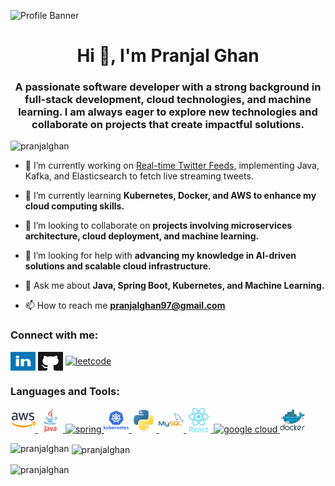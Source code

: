 ![Profile Banner](https://www.jobalope.com/wp-content/uploads/skills-library/Cloud-in-a-Fullstack-Developer-Job-600x600.png)


<h1 align="center">Hi 👋, I'm Pranjal Ghan</h1>
<h3 align="center"> A passionate software developer with a strong background in full-stack development, cloud technologies, and machine learning. I am always eager to explore new technologies and collaborate on projects that create impactful solutions. </h3>

<p align="left"> <img src="https://komarev.com/ghpvc/?username=pranjalghan&label=Profile%20views&color=0e75b6&style=flat" alt="pranjalghan" /> </p>

- 🔭 I’m currently working on [Real-time Twitter Feeds](https://github.com/pranjalghan/RealTimeTwitterFeeds), implementing Java, Kafka, and Elasticsearch to fetch live streaming tweets.

- 🌱 I’m currently learning **Kubernetes, Docker, and AWS to enhance my cloud computing skills.**

- 👯 I’m looking to collaborate on **projects involving microservices architecture, cloud deployment, and machine learning.**

- 🤝 I’m looking for help with **advancing my knowledge in AI-driven solutions and scalable cloud infrastructure.**

- 💬 Ask me about **Java, Spring Boot, Kubernetes, and Machine Learning.**

- 📫 How to reach me **pranjalghan97@gmail.com**

<h3 align="left">Connect with me:</h3>
<p align="left">
<a href="https://linkedin.com/in/pranjal-ghan" target="blank"><img align="center" src="https://raw.githubusercontent.com/edent/SuperTinyIcons/master/images/svg/linkedin.svg" alt="pranjal-ghan" height="30" width="40" /></a>
<a href="https://github.com/pranjalghan" target="blank"><img align="center" src="https://raw.githubusercontent.com/edent/SuperTinyIcons/master/images/svg/github.svg" alt="pranjalghan" height="30" width="40" /></a>
<a href="https://leetcode.com/u/pranj_1/" target="blank"><img align="center" src="https://upload.wikimedia.org/wikipedia/commons/1/19/LeetCode_logo_black.png" alt="leetcode" height="30" width="40" /></a>
</p>


<h3 align="left">Languages and Tools:</h3>
<p align="left"> 
    <a href="https://aws.amazon.com" target="_blank" rel="noreferrer"> <img src="https://raw.githubusercontent.com/devicons/devicon/master/icons/amazonwebservices/amazonwebservices-original-wordmark.svg" alt="aws" width="40" height="40"/> </a>
    <a href="https://www.java.com" target="_blank" rel="noreferrer"> <img src="https://raw.githubusercontent.com/devicons/devicon/master/icons/java/java-original-wordmark.svg" alt="java" width="40" height="40"/> </a>
    <a href="https://spring.io/" target="_blank" rel="noreferrer"> <img src="https://www.vectorlogo.zone/logos/springio/springio-icon.svg" alt="spring" width="40" height="40"/> </a>
    <a href="https://kubernetes.io/" target="_blank" rel="noreferrer"> <img src="https://raw.githubusercontent.com/devicons/devicon/master/icons/kubernetes/kubernetes-plain-wordmark.svg" alt="kubernetes" width="40" height="40"/> </a>
    <a href="https://www.python.org" target="_blank" rel="noreferrer"> <img src="https://raw.githubusercontent.com/devicons/devicon/master/icons/python/python-original.svg" alt="python" width="40" height="40"/> </a>
    <a href="https://www.mysql.com/" target="_blank" rel="noreferrer"> <img src="https://raw.githubusercontent.com/devicons/devicon/master/icons/mysql/mysql-original-wordmark.svg" alt="mysql" width="40" height="40"/> </a>
    <a href="https://reactjs.org/" target="_blank" rel="noreferrer"> <img src="https://raw.githubusercontent.com/devicons/devicon/master/icons/react/react-original-wordmark.svg" alt="react" width="40" height="40"/> </a>
    <a href="https://cloud.google.com/" target="_blank" rel="noreferrer"> <img src="https://www.vectorlogo.zone/logos/google_cloud/google_cloud-icon.svg" alt="google cloud" width="40" height="40"/> </a>
    <a href="https://www.docker.com/" target="_blank" rel="noreferrer"> <img src="https://raw.githubusercontent.com/devicons/devicon/master/icons/docker/docker-original-wordmark.svg" alt="docker" width="40" height="40"/> </a>
</p>

<p><img align="left" src="https://github-readme-stats.vercel.app/api/top-langs?username=pranjalghan&show_icons=true&locale=en&layout=compact" alt="pranjalghan" /></p>

<p>&nbsp;<img align="center" src="https://github-readme-stats.vercel.app/api?username=pranjalghan&show_icons=true&locale=en" alt="pranjalghan" /></p>

<p><img align="center" src="https://github-readme-streak-stats.herokuapp.com/?user=pranjalghan&" alt="pranjalghan" /></p>
